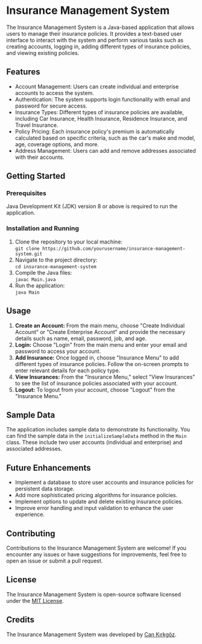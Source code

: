 <h1>Insurance Management System</h1>
   <p>The Insurance Management System is a Java-based application that allows users to manage their insurance
        policies. It provides a text-based user interface to interact with the system and perform various tasks such as
        creating accounts, logging in, adding different types of insurance policies, and viewing existing policies.</p>

   <h2>Features</h2>
   <ul>
        <li>Account Management: Users can create individual and enterprise accounts to access the system.</li>
        <li>Authentication: The system supports login functionality with email and password for secure access.</li>
        <li>Insurance Types: Different types of insurance policies are available, including Car Insurance, Health
            Insurance, Residence Insurance, and Travel Insurance.</li>
        <li>Policy Pricing: Each insurance policy's premium is automatically calculated based on specific criteria, such
            as the car's make and model, age, coverage options, and more.</li>
        <li>Address Management: Users can add and remove addresses associated with their accounts.</li>
    </ul>

  <h2>Getting Started</h2>
  <h3>Prerequisites</h3>
   <p>Java Development Kit (JDK) version 8 or above is required to run the application.</p>

  <h3>Installation and Running</h3>
   <ol>
        <li>Clone the repository to your local machine:<br>
            <code>git clone https://github.com/yourusername/insurance-management-system.git</code></li>
        <li>Navigate to the project directory:<br>
            <code>cd insurance-management-system</code></li>
        <li>Compile the Java files:<br>
            <code>javac Main.java</code></li>
        <li>Run the application:<br>
            <code>java Main</code></li>
    </ol>

   <h2>Usage</h2>
   <ol>
        <li><strong>Create an Account:</strong> From the main menu, choose "Create Individual Account" or "Create
            Enterprise Account" and provide the necessary details such as name, email, password, job, and age.</li>
        <li><strong>Login:</strong> Choose "Login" from the main menu and enter your email and password to access your
            account.</li>
        <li><strong>Add Insurance:</strong> Once logged in, choose "Insurance Menu" to add different types of insurance
            policies. Follow the on-screen prompts to enter relevant details for each policy type.</li>
        <li><strong>View Insurances:</strong> From the "Insurance Menu," select "View Insurances" to see the list of
            insurance policies associated with your account.</li>
        <li><strong>Logout:</strong> To logout from your account, choose "Logout" from the "Insurance Menu."</li>
    </ol>

   <h2>Sample Data</h2>
   <p>The application includes sample data to demonstrate its functionality. You can find the sample data in the
        <code>initializeSampleData</code> method in the <code>Main</code> class. These include two user accounts
        (individual and enterprise) and associated addresses.</p>

  <h2>Future Enhancements</h2>
   <ul>
        <li>Implement a database to store user accounts and insurance policies for persistent data storage.</li>
        <li>Add more sophisticated pricing algorithms for insurance policies.</li>
        <li>Implement options to update and delete existing insurance policies.</li>
        <li>Improve error handling and input validation to enhance the user experience.</li>
    </ul>

  <h2>Contributing</h2>
   <p>Contributions to the Insurance Management System are welcome! If you encounter any issues or have suggestions for
        improvements, feel free to open an issue or submit a pull request.</p>

   <h2>License</h2>
   <p>The Insurance Management System is open-source software licensed under the <a
            href="LICENSE">MIT License</a>.</p>

  <h2>Credits</h2>
  <p>The Insurance Management System was developed by <a href="https://github.com/cankirkgz">Can Kırkgöz</a>.</p>
